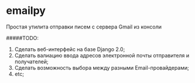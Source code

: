 # emailpy
Простая утилита отправки писем с сервера Gmail  из консоли

#####TODO:
1. Сделать веб-интерфейс на базе Django 2.0;
2. Сделать валиацию ввода адресов электронной почты отправителя и получателей;
3. Сделать возможность выбора между разными Email-провайдерами;
4. etc;
